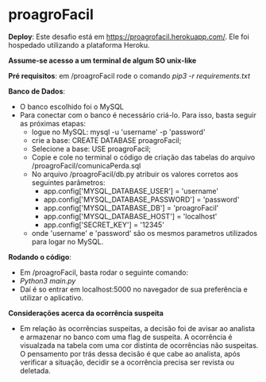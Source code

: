 # proagroFacil


**Deploy**: Este desafio está em https://proagrofacil.herokuapp.com/. Ele foi hospedado utilizando a plataforma Heroku.

**Assume-se acesso a um terminal de algum SO unix-like**

**Pré requisitos**: em  /proagroFacil rode o comando _pip3 -r requirements.txt_
 
**Banco de Dados**:	
* O banco escolhido foi o MySQL  
* Para conectar com o banco é necessário criá-lo. Para isso, basta seguir as próximas etapas:  
  * logue no MySQL: mysql -u 'username' -p 'password'  
  * crie a base: CREATE DATABASE proagroFacil;  
  * Selecione a base: USE proagroFacil;  
  * Copie e cole no terminal o código de criação das tabelas do arquivo /proagroFacil/comunicaPerda.sql  
  * No arquivo /proagroFacil/db.py atribuir os valores corretos aos seguintes parâmetros:
    * app.config['MYSQL_DATABASE_USER'] = 'username'  
    * app.config['MYSQL_DATABASE_PASSWORD'] = 'password'  
    * app.config['MYSQL_DATABASE_DB'] = 'proagroFacil'  
    * app.config['MYSQL_DATABASE_HOST'] = 'localhost'  
    * app.config['SECRET_KEY'] = '12345'  
  * onde 'username' e 'password' são os mesmos parametros utilizados para logar no MySQL.  

**Rodando o código**:
* Em /proagroFacil, basta rodar o seguinte comando:
* _Python3 main.py_
* Daí é so entrar em localhost:5000 no navegador de sua preferência e utilizar o aplicativo.

**Considerações acerca da ocorrência suspeita**
* Em relação às ocorrências suspeitas, a decisão foi de avisar ao analista e armazenar no banco com uma flag de suspeita. A ocorrência é visualzada na tabela com uma cor distinta de ocorrências não suspeitas. O pensamento por trás dessa decisão é que cabe ao analista, após verificar a situação, decidir se a ocorrência precisa ser revista ou deletada.
